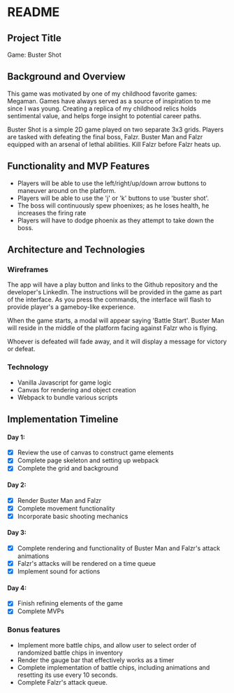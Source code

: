 # README

## Project Title

Game: Buster Shot

## Background and Overview

This game was motivated by one of my childhood favorite games: Megaman. Games have always served as a source of inspiration to me since I was young. Creating a replica of my childhood relics holds sentimental value, and helps forge insight to potential career paths.

Buster Shot is a simple 2D game played on two separate 3x3 grids. Players are tasked with defeating the final boss, Falzr. Buster Man and Falzr equipped with an arsenal of lethal abilities. Kill Falzr before Falzr heats up.

## Functionality and MVP Features
    
* Players will be able to use the left/right/up/down arrow buttons to maneuver around on the platform.
* Players will be able to use the 'j' or 'k' buttons to use 'buster shot'.
* The boss will continuously spew phoenixes; as he loses health, he increases the firing rate
* Players will have to dodge phoenix as they attempt to take down the boss.

## Architecture and Technologies

### Wireframes

The app will have a play button and links to the Github repository and the developer's LinkedIn. The instructions will be provided in the game as part of the interface. As you press the commands, the interface will flash to provide player's a gameboy-like experience.

When the game starts, a modal will appear saying 'Battle Start'. Buster Man will reside in the middle of the platform facing against Falzr who is flying.

Whoever is defeated will fade away, and it will display a message for victory or defeat.

### Technology 

* Vanilla Javascript for game logic
* Canvas for rendering and object creation
* Webpack to bundle various scripts

## Implementation Timeline

#### Day 1:
- [x] Review the use of canvas to construct game elements
- [x] Complete page skeleton and setting up webpack
- [x] Complete the grid and background

#### Day 2:
- [x] Render Buster Man and Falzr
- [x] Complete movement functionality
- [x] Incorporate basic shooting mechanics

#### Day 3:
- [x] Complete rendering and functionality of Buster Man and Falzr's attack animations
- [x] Falzr's attacks will be rendered on a time queue
- [x] Implement sound for actions

#### Day 4:
- [x] Finish refining elements of the game
- [x] Complete MVPs

### Bonus features
* Implement more battle chips, and allow user to select order of randomized battle chips in inventory
* Render the gauge bar that effectively works as a timer
* Complete implementation of battle chips, including animations and resetting its use every 10 seconds.
* Complete Falzr's attack queue.
